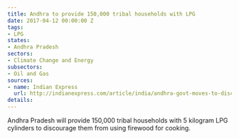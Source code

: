 ```yaml
---
title: Andhra to provide 150,000 tribal households with LPG
date: 2017-04-12 00:00:00 Z
tags:
- LPG
states:
- Andhra Pradesh
sectors:
- Climate Change and Energy
subsectors:
- Oil and Gas
sources:
- name: Indian Express
  url: http://indianexpress.com/article/india/andhra-govt-moves-to-discourage-firewood-use-lpg-scheme-to-cover-1-57-lakh-tribal-homes-4599957/
details: 
---
```


Andhra Pradesh will provide 150,000 tribal households with 5 kilogram LPG cylinders to discourage them from using firewood for cooking.
